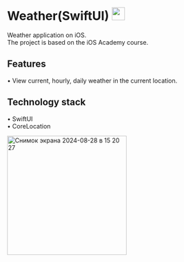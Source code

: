 # Weather(SwiftUI) <img src="https://github.com/user-attachments/assets/e4b6b615-a5bf-4e24-a38d-c33789d87fb1" width="30" height="30">

Weather application on iOS.<br />
The project is based on the iOS Academy course.

## Features

• View current, hourly, daily weather in the current location.<br />

## Technology stack

• SwiftUI <br />
• CoreLocation <br />

<img width="277" alt="Снимок экрана 2024-08-28 в 15 20 27" src="https://github.com/user-attachments/assets/ad1088bc-6aab-4e28-a750-30ef80104bab">
